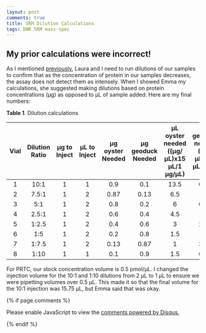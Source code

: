 ```yaml
---
layout: post
comments: true
title: SRM Dilution Calculations
tags: DNR SRM mass-spec
---
```


## My prior calculations were incorrect!

As I mentioned [previously](https://yaaminiv.github.io/SRM-Assay-Day9/), Laura and I need to run dilutions of our samples to confirm that as the concentration of protein in our samples decreases, the assay does not detect them as intensely. When I showed Emma my calculations, she suggested making dilutions based on protein concentrations (µg) as opposed to µL of sample added. Here are my final numbers:

**Table 1**. Dilution calculations

| **Vial** | **Dilution Ratio** | **µg to Inject** | **µL to Inject** | **µg oyster Needed** | **µg geoduck Needed** | **µL oyster needed ((µg/µL)x15 µL/1 µg/µL)** | **µL geoduck needed ((µg/µL)x15 µL/2 µg/µL)** | **PRTC added** | **µL  ACN** | **Total Volume (µL)** |
|:--------:|:------------------:|:----------------:|:----------------:|:--------------------:|:---------------------:|:------------------------------------------:|:-------------------------------------------:|:--------------:|:-----------:|:---------------------:|
|     1    |        10:1        |         1        |         1        |          0.9         |          0.1          |                    13.5                    |                     0.75                    |       1.5      |     N/A     |         15.75         |
|     2    |        7.5:1       |         1        |         2        |         0.87         |          0.13         |                     6.5                    |                     0.5                     |      0.75      |     7.25    |           15          |
|     3    |         5:1        |         1        |         2        |          0.8         |          0.2          |                      6                     |                     0.75                    |      0.75      |     7.5     |           15          |
|     4    |        2.5:1       |         1        |         2        |          0.6         |          0.4          |                     4.5                    |                     1.5                     |      0.75      |     8.25    |           15          |
|     5    |        1:2.5       |         1        |         2        |          0.4         |          0.6          |                      3                     |                     2.25                    |      0.75      |      9      |           15          |
|     6    |         1:5        |         1        |         2        |          0.2         |          0.8          |                     1.5                    |                      3                      |      0.75      |     9.75    |           15          |
|     7    |        1:7.5       |         1        |         2        |         0.13         |          0.87         |                      1                     |                     3.25                    |      0.75      |      10     |           15          |
|     8    |        1:10        |         1        |         1        |          0.1         |          0.9          |                     1.5                    |                     6.75                    |       1.5      |     5.25    |           15          |

For PRTC, our stock concentration volume is 0.5 pmol/µL. I changed the injection volume for the 10:1 and 1:10 dilutions from 2 µL to 1 µL to ensure we were pipetting volumes over 0.5 µL. This made it so that the final volume for the 10:1 injection was 15.75 µL, but Emma said that was okay.

{% if page.comments %}

<div id="disqus_thread"></div>
<script>

/**
*  RECOMMENDED CONFIGURATION VARIABLES: EDIT AND UNCOMMENT THE SECTION BELOW TO INSERT DYNAMIC VALUES FROM YOUR PLATFORM OR CMS.
*  LEARN WHY DEFINING THESE VARIABLES IS IMPORTANT: https://disqus.com/admin/universalcode/#configuration-variables*/
/*
var disqus_config = function () {
this.page.url = PAGE_URL;  // Replace PAGE_URL with your page's canonical URL variable
this.page.identifier = PAGE_IDENTIFIER; // Replace PAGE_IDENTIFIER with your page's unique identifier variable
};
*/
(function() { // DON'T EDIT BELOW THIS LINE
var d = document, s = d.createElement('script');
s.src = 'https://the-responsible-grad-student.disqus.com/embed.js';
s.setAttribute('data-timestamp', +new Date());
(d.head || d.body).appendChild(s);
})();
</script>
<noscript>Please enable JavaScript to view the <a href="https://disqus.com/?ref_noscript">comments powered by Disqus.</a></noscript>

{% endif %}

<script id="dsq-count-scr" src="//the-responsible-grad-student.disqus.com/count.js" async></script>
